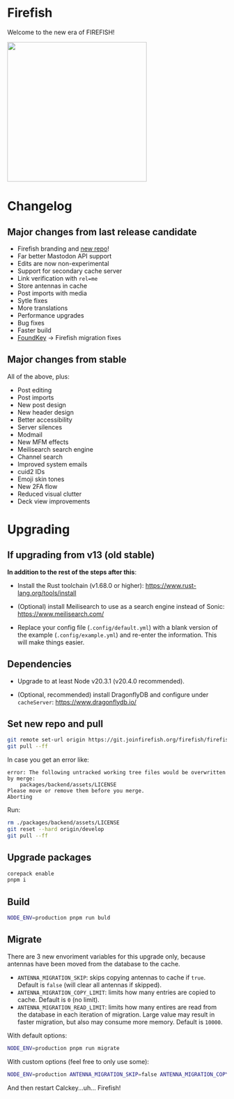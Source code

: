 # Firefish

Welcome to the new era of FIREFISH!

<img src="https://git.joinfirefish.org/firefish/firefish/-/raw/develop/animated.svg" height="320px"/>

# Changelog

## Major changes from last release candidate

- Firefish branding and [new repo](https://git.joinfirefish.org/firefish/firefish)!
- Far better Mastodon API support
- Edits are now non-experimental
- Support for secondary cache server
- Link verification with `rel=me`
- Store antennas in cache
- Post imports with media
- Sytle fixes
- More translations
- Performance upgrades
- Bug fixes
- Faster build
- [FoundKey](https://genau.qwertqwefsday.eu/notes/9h0lqlg05m) -> Firefish migration fixes

## Major changes from stable

All of the above, plus:

- Post editing
- Post imports
- New post design
- New header design
- Better accessibility
- Server silences
- Modmail
- New MFM effects
- Meilisearch search engine
- Channel search
- Improved system emails
- cuid2 IDs
- Emoji skin tones
- New 2FA flow
- Reduced visual clutter
- Deck view improvements

# Upgrading

## If upgrading from v13 (old stable)

**In addition to the rest of the steps after this**:

- Install the Rust toolchain (v1.68.0 or higher): <https://www.rust-lang.org/tools/install>

- (Optional) install Meilisearch to use as a search engine instead of Sonic: <https://www.meilisearch.com/>

- Replace your config file (`.config/default.yml`) with a blank version of the example (`.config/example.yml`) and re-enter the information. This will make things easier.

## Dependencies

- Upgrade to at least Node v20.3.1 (v20.4.0 recommended).

- (Optional, recommended) install DragonflyDB and configure under `cacheServer`: <https://www.dragonflydb.io/>

## Set new repo and pull

```sh
git remote set-url origin https://git.joinfirefish.org/firefish/firefish.git
git pull --ff
```

In case you get an error like:
```
error: The following untracked working tree files would be overwritten by merge:
	packages/backend/assets/LICENSE
Please move or remove them before you merge.
Aborting
```

Run:
```sh
rm ./packages/backend/assets/LICENSE
git reset --hard origin/develop
git pull --ff
```

## Upgrade packages

```sh
corepack enable
pnpm i
```

## Build

```sh
NODE_ENV=production pnpm run buld
```

## Migrate

There are 3 new envoriment variables for this upgrade only, because antennas have been moved from the database to the cache.

- `ANTENNA_MIGRATION_SKIP`: skips copying antennas to cache if `true`. Default is `false` (will clear all antennas if skipped).
- `ANTENNA_MIGRATION_COPY_LIMIT`: limits how many entries are copied to cache. Default is `0` (no limit).
- `ANTENNA_MIGRATION_READ_LIMIT`: limits how many entires are read from the database
in each iteration of migration. Large value may result in faster migration, but also may consume more memory. Default is `10000`.

With default options:

```sh
NODE_ENV=production pnpm run migrate
```

With custom options (feel free to only use some):

```sh
NODE_ENV=production ANTENNA_MIGRATION_SKIP=false ANTENNA_MIGRATION_COPY_LIMIT=0 ANTENNA_MIGRATION_READ_LIMIT=1000 pnpm run migrate
```

And then restart Calckey...uh... Firefish!
